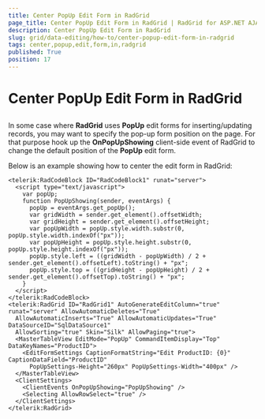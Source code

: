 ```yaml
---
title: Center PopUp Edit Form in RadGrid
page_title: Center PopUp Edit Form in RadGrid | RadGrid for ASP.NET AJAX Documentation
description: Center PopUp Edit Form in RadGrid
slug: grid/data-editing/how-to/center-popup-edit-form-in-radgrid
tags: center,popup,edit,form,in,radgrid
published: True
position: 17
---
```


# Center PopUp Edit Form in RadGrid



## 

In some case where **RadGrid** uses **PopUp** edit forms for inserting/updating records, you may want to specify the pop-up form position on the page. For that purpose hook up the **OnPopUpShowing** client-side event of RadGrid to change the default position of the **PopUp** edit form.

Below is an example showing how to center the edit form in RadGrid:

````ASP.NET
<telerik:RadCodeBlock ID="RadCodeBlock1" runat="server">
  <script type="text/javascript">
    var popUp;
    function PopUpShowing(sender, eventArgs) {
      popUp = eventArgs.get_popUp();
      var gridWidth = sender.get_element().offsetWidth;
      var gridHeight = sender.get_element().offsetHeight;
      var popUpWidth = popUp.style.width.substr(0, popUp.style.width.indexOf("px"));
      var popUpHeight = popUp.style.height.substr(0, popUp.style.height.indexOf("px"));
      popUp.style.left = ((gridWidth - popUpWidth) / 2 + sender.get_element().offsetLeft).toString() + "px";
      popUp.style.top = ((gridHeight - popUpHeight) / 2 + sender.get_element().offsetTop).toString() + "px";
    } 
  </script>
</telerik:RadCodeBlock>
<telerik:RadGrid ID="RadGrid1" AutoGenerateEditColumn="true" runat="server" AllowAutomaticDeletes="True"
  AllowAutomaticInserts="True" AllowAutomaticUpdates="True" DataSourceID="SqlDataSource1"
  AllowSorting="true" Skin="Silk" AllowPaging="true">
  <MasterTableView EditMode="PopUp" CommandItemDisplay="Top" DataKeyNames="ProductID">
    <EditFormSettings CaptionFormatString="Edit ProductID: {0}" CaptionDataField="ProductID"
      PopUpSettings-Height="260px" PopUpSettings-Width="400px" />
  </MasterTableView>
  <ClientSettings>
    <ClientEvents OnPopUpShowing="PopUpShowing" />
    <Selecting AllowRowSelect="true" />
  </ClientSettings>
</telerik:RadGrid>
````



